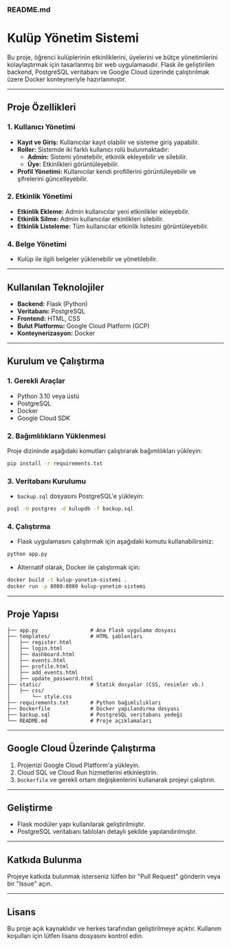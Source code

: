 ### **README.md**

# **Kulüp Yönetim Sistemi**

Bu proje, öğrenci kulüplerinin etkinliklerini, üyelerini ve bütçe yönetimlerini kolaylaştırmak için tasarlanmış bir web uygulamasıdır. Flask ile geliştirilen backend, PostgreSQL veritabanı ve Google Cloud üzerinde çalıştırılmak üzere Docker konteyneriyle hazırlanmıştır.

---

## **Proje Özellikleri**

### **1. Kullanıcı Yönetimi**
- **Kayıt ve Giriş:** Kullanıcılar kayıt olabilir ve sisteme giriş yapabilir.
- **Roller:** Sistemde iki farklı kullanıcı rolü bulunmaktadır:
  - **Admin:** Sistemi yönetebilir, etkinlik ekleyebilir ve silebilir.
  - **Üye:** Etkinlikleri görüntüleyebilir.
- **Profil Yönetimi:** Kullanıcılar kendi profillerini görüntüleyebilir ve şifrelerini güncelleyebilir.

### **2. Etkinlik Yönetimi**
- **Etkinlik Ekleme:** Admin kullanıcılar yeni etkinlikler ekleyebilir.
- **Etkinlik Silme:** Admin kullanıcılar etkinlikleri silebilir.
- **Etkinlik Listeleme:** Tüm kullanıcılar etkinlik listesini görüntüleyebilir.


### **4. Belge Yönetimi**
- Kulüp ile ilgili belgeler yüklenebilir ve yönetilebilir.

---

## **Kullanılan Teknolojiler**
- **Backend:** Flask (Python)
- **Veritabanı:** PostgreSQL
- **Frontend:** HTML, CSS
- **Bulut Platformu:** Google Cloud Platform (GCP)
- **Konteynerizasyon:** Docker

---

## **Kurulum ve Çalıştırma**

### **1. Gerekli Araçlar**
- Python 3.10 veya üstü
- PostgreSQL
- Docker
- Google Cloud SDK

### **2. Bağımlılıkların Yüklenmesi**
Proje dizininde aşağıdaki komutları çalıştırarak bağımlılıkları yükleyin:
```bash
pip install -r requirements.txt
```

### **3. Veritabanı Kurulumu**
- `backup.sql` dosyasını PostgreSQL'e yükleyin:
```bash
psql -U postgres -d kulupdb -f backup.sql
```

### **4. Çalıştırma**
- Flask uygulamasını çalıştırmak için aşağıdaki komutu kullanabilirsiniz:
```bash
python app.py
```
- Alternatif olarak, Docker ile çalıştırmak için:
```bash
docker build -t kulup-yonetim-sistemi .
docker run -p 8080:8080 kulup-yonetim-sistemi
```

---

## **Proje Yapısı**

```
├── app.py                 # Ana Flask uygulama dosyası
├── templates/             # HTML şablonları
│   ├── register.html
│   ├── login.html
│   ├── dashboard.html
│   ├── events.html
│   ├── profile.html
│   ├── add_events.html
│   ├── update_password.html
├── static/                # Statik dosyalar (CSS, resimler vb.)
│   ├── css/
│       └── style.css
├── requirements.txt       # Python bağımlılıkları
├── Dockerfile             # Docker yapılandırma dosyası
├── backup.sql             # PostgreSQL veritabanı yedeği
└── README.md              # Proje açıklamaları
```

---

## **Google Cloud Üzerinde Çalıştırma**
1. Projenizi Google Cloud Platform'a yükleyin.
2. Cloud SQL ve Cloud Run hizmetlerini etkinleştirin.
3. `Dockerfile` ve gerekli ortam değişkenlerini kullanarak projeyi çalıştırın.

---

## **Geliştirme**
- Flask modüler yapı kullanılarak geliştirilmiştir.
- PostgreSQL veritabanı tabloları detaylı şekilde yapılandırılmıştır.

---

## **Katkıda Bulunma**
Projeye katkıda bulunmak isterseniz lütfen bir "Pull Request" gönderin veya bir "Issue" açın.

---

## **Lisans**
Bu proje açık kaynaklıdır ve herkes tarafından geliştirilmeye açıktır. Kullanım koşulları için lütfen lisans dosyasını kontrol edin.